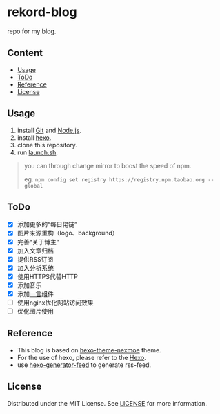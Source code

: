 # rekord-blog
repo for my blog.
## Content
- [Usage](#Usage)
- [ToDo](#ToDo)
- [Reference](#Reference)
- [License](#License)

## Usage
1. install [Git](http://git-scm.com/) and [Node.js](https://nodejs.org/en/).
2. install [hexo](https://hexo.io).
3. clone this repository.
4. run [launch.sh](launch.sh).

> you can through change mirror to boost the speed of npm.
>
> eg. `npm config set registry https://registry.npm.taobao.org --global`

## ToDo
- [x] 添加更多的“每日佬链”
- [x] 图片来源重构（logo、background）
- [x] 完善“关于博主”
- [x] 加入文章归档
- [x] 提供RSS订阅
- [x] 加入分析系统
- [x] 使用HTTPS代替HTTP
- [x] 添加音乐
- [x] 添加[一言](https://github.com/hitokoto-osc)组件
- [ ] 使用nginx优化网站访问效果
- [ ] 优化图片使用

## Reference
- This blog is based on [hexo-theme-nexmoe](https://github.com/theme-nexmoe/hexo-theme-nexmoe) theme.
- For the use of hexo, please refer to the [Hexo](https://hexo.io/zh-cn/docs/).
- use [hexo-generator-feed](https://github.com/hexojs/hexo-generator-feed) to generate rss-feed.

## License
Distributed under the MIT License. See [LICENSE](LICENSE) for more information.
